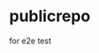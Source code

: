 # publicrepo
for e2e test



































































































































































































































































































































































































































































































































































































































































































































































































































































































































































































































































































































































































































































































































































































































































































































































































































































































































































































































































































































































































































































































































































































































































































































































































































































































































































































































































































































































































































































































































































































































































































































































































































































































































































































































































































































































































































































































































































































































































